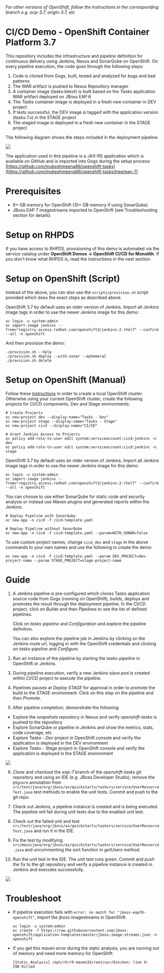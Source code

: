 *For other versions of OpenShift, follow the instructions in the corresponding branch e.g. ocp-3.7, origin-3.7, etc*

# CI/CD Demo - OpenShift Container Platform 3.7

This repository includes the infrastructure and pipeline definition for continuous delivery using Jenkins, Nexus and SonarQube on OpenShift. On every pipeline execution, the code goes through the following steps:

1. Code is cloned from Gogs, built, tested and analyzed for bugs and bad patterns
2. The WAR artifact is pushed to Nexus Repository manager
3. A container image (_tasks:latest_) is built based on the _Tasks_ application WAR artifact deployed on JBoss EAP 6
4. The _Tasks_ container image is deployed in a fresh new container in DEV project
5. If tests successful, the DEV image is tagged with the application version (_tasks:7.x_) in the STAGE project
6. The staged image is deployed in a fresh new container in the STAGE project

The following diagram shows the steps included in the deployment pipeline:

![](images/pipeline.png?raw=true)

The application used in this pipeline is a JAX-RS application which is available on GitHub and is imported into Gogs during the setup process:
[https://github.com/mukeshmeena86/openshift-tasks](https://github.com/mukeshmeena86/openshift-tasks/tree/eap-7)

# Prerequisites
* 8+ GB memory for OpenShift (10+ GB memory if using SonarQube)
* JBoss EAP 7 imagestreams imported to OpenShift (see Troubleshooting section for details)

# Setup on RHPDS

If you have access to RHPDS, provisioning of this demo is automated via the service catalog under **OpenShift Demos &rarr; OpenShift CI/CD for Monolith**. If you don't know what RHPDS is, read the instructions in the next section.

# Setup on OpenShift (Script)
Instead of the above, you can also use the `scripts/provision.sh` script provided which does the exact steps as described above.

OpenShift 3.7 by default uses an older version of Jenkins. Import all Jenkins image tags in order to use the newer Jenkins image 
for this demo:
  ```
  oc login -u system:admin
  oc import-image jenkins --from="registry.access.redhat.com/openshift3/jenkins-2-rhel7" --confirm --all -n openshift
  ```

And then provision the demo:
  ```
  ./provision.sh --help
  ./provision.sh deploy --with-sonar --ephemeral
  ./provision.sh delete
  ```
  
# Setup on OpenShift (Manual)
Follow these [instructions](docs/local-cluster.md) in order to create a local OpenShift cluster. Otherwise using your current OpenShift cluster, create the following projects for CI/CD components, Dev and Stage environments:

  ```shell
  # Create Projects
  oc new-project dev --display-name="Tasks - Dev"
  oc new-project stage --display-name="Tasks - Stage"
  oc new-project cicd --display-name="CI/CD"

  # Grant Jenkins Access to Projects
  oc policy add-role-to-user edit system:serviceaccount:cicd:jenkins -n dev
  oc policy add-role-to-user edit system:serviceaccount:cicd:jenkins -n stage
  ```
OpenShift 3.7 by default uses an older version of Jenkins. Import all Jenkins image tags in order to use the newer Jenkins image 
for this demo:
  ```
  oc login -u system:admin
  oc import-image jenkins --from="registry.access.redhat.com/openshift3/jenkins-2-rhel7" --confirm --all -n openshift
  ```
  
You can choose to use either SonarQube for static code and security analysis or instead use Maven plugins 
and generated reports within the Jenkins:

  ```
  # Deploy Pipeline with SonarQube
  oc new-app -n cicd -f cicd-template.yaml

  # Deploy Pipeline without SonarQube
  oc new-app -n cicd -f cicd-template.yaml --param=WITH_SONAR=false
  ```

To use custom project names, change `cicd`, `dev` and `stage` in the above commands to
your own names and use the following to create the demo:

  ```shell
  oc new-app -n cicd -f cicd-template.yaml --param DEV_PROJECT=dev-project-name --param STAGE_PROJECT=stage-project-name
  ```

# Guide

1. A Jenkins pipeline is pre-configured which clones Tasks application source code from Gogs (running on OpenShift), builds, deploys and promotes the result through the deployment pipeline. In the CI/CD project, click on _Builds_ and then _Pipelines_ to see the list of defined pipelines.

    Click on _tasks-pipeline_ and _Configuration_ and explore the pipeline definition.

    You can also explore the pipeline job in Jenkins by clicking on the Jenkins route url, logging in with the OpenShift credentials and clicking on _tasks-pipeline_ and _Configure_.

2. Run an instance of the pipeline by starting the _tasks-pipeline_ in OpenShift or Jenkins.

3. During pipeline execution, verify a new Jenkins slave pod is created within _CI/CD_ project to execute the pipeline.

4. Pipelines pauses at _Deploy STAGE_ for approval in order to promote the build to the STAGE environment. Click on this step on the pipeline and then _Promote_.

5. After pipeline completion, demonstrate the following:
  * Explore the _snapshots_ repository in Nexus and verify _openshift-tasks_ is pushed to the repository
  * Explore SonarQube or pipeline in Jenkins and show the metrics, stats, code coverage, etc
  * Explore _Tasks - Dev_ project in OpenShift console and verify the application is deployed in the DEV environment
  * Explore _Tasks - Stage_ project in OpenShift console and verify the application is deployed in the STAGE environment  

![](images/jenkins-analysis.png?raw=true)

6. Clone and checkout the _eap-7_ branch of the _openshift-tasks_ git repository and using an IDE (e.g. JBoss Developer Studio), remove the ```@Ignore``` annotation from ```src/test/java/org/jboss/as/quickstarts/tasksrs/service/UserResourceTest.java``` test methods to enable the unit tests. Commit and push to the git repo.

7. Check out Jenkins, a pipeline instance is created and is being executed. The pipeline will fail during unit tests due to the enabled unit test.

8. Check out the failed unit and test ```src/test/java/org/jboss/as/quickstarts/tasksrs/service/UserResourceTest.java``` and run it in the IDE.

9. Fix the test by modifying ```src/main/java/org/jboss/as/quickstarts/tasksrs/service/UserResource.java``` and uncommenting the sort function in _getUsers_ method.

10. Run the unit test in the IDE. The unit test runs green. Commit and push the fix to the git repository and verify a pipeline instance is created in Jenkins and executes successfully.

![](images/openshift-pipeline.png?raw=true)

# Troubleshoot

* If pipeline execution fails with ```error: no match for "jboss-eap70-openshift"```, import the jboss imagestreams in OpenShift.

  ```
  oc login -u system:admin
  oc create -f https://raw.githubusercontent.com/jboss-openshift/application-templates/master/jboss-image-streams.json -n openshift
  ```

* If you get this maven error during the static analysis, you are running out of memory and need more memory for OpenShift: 
  ```
  [Static Analysis] /opt/rh/rh-maven33/root/usr/bin/mvn: line 9:   298 Killed
  ``` 
